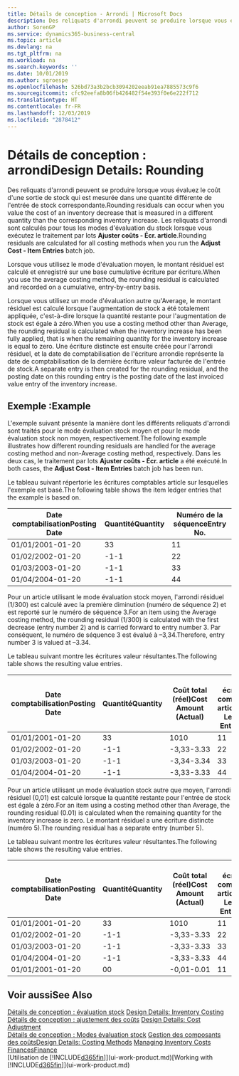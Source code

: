 ```yaml
---
title: Détails de conception - Arrondi | Microsoft Docs
description: Des reliquats d'arrondi peuvent se produire lorsque vous évaluez le coût d'une sortie de stock qui est mesurée dans une quantité différente de l'entrée de stock correspondante. Les reliquats d'arrondi sont calculés pour tous les modes d'évaluation du stock lorsque vous exécutez le traitement par lots **Ajuster coûts - Écr. article**.
author: SorenGP
ms.service: dynamics365-business-central
ms.topic: article
ms.devlang: na
ms.tgt_pltfrm: na
ms.workload: na
ms.search.keywords: ''
ms.date: 10/01/2019
ms.author: sgroespe
ms.openlocfilehash: 526bd73a3b2bcb3094202eeab91ea7885573c9f6
ms.sourcegitcommit: cfc92eefa8b06fb426482f54e393f0e6e222f712
ms.translationtype: HT
ms.contentlocale: fr-FR
ms.lasthandoff: 12/03/2019
ms.locfileid: "2878412"
---
```

# <a name="design-details-rounding"></a><span data-ttu-id="b54a1-104">Détails de conception : arrondi</span><span class="sxs-lookup"><span data-stu-id="b54a1-104">Design Details: Rounding</span></span>
<span data-ttu-id="b54a1-105">Des reliquats d'arrondi peuvent se produire lorsque vous évaluez le coût d'une sortie de stock qui est mesurée dans une quantité différente de l'entrée de stock correspondante.</span><span class="sxs-lookup"><span data-stu-id="b54a1-105">Rounding residuals can occur when you value the cost of an inventory decrease that is measured in a different quantity than the corresponding inventory increase.</span></span> <span data-ttu-id="b54a1-106">Les reliquats d'arrondi sont calculés pour tous les modes d'évaluation du stock lorsque vous exécutez le traitement par lots **Ajuster coûts - Écr. article**.</span><span class="sxs-lookup"><span data-stu-id="b54a1-106">Rounding residuals are calculated for all costing methods when you run the **Adjust Cost - Item Entries** batch job.</span></span>  

 <span data-ttu-id="b54a1-107">Lorsque vous utilisez le mode d'évaluation moyen, le montant résiduel est calculé et enregistré sur une base cumulative écriture par écriture.</span><span class="sxs-lookup"><span data-stu-id="b54a1-107">When you use the average costing method, the rounding residual is calculated and recorded on a cumulative, entry-by-entry basis.</span></span>  

 <span data-ttu-id="b54a1-108">Lorsque vous utilisez un mode d'évaluation autre qu'Average, le montant résiduel est calculé lorsque l'augmentation de stock a été totalement appliquée, c'est-à-dire lorsque la quantité restante pour l'augmentation de stock est égale à zéro.</span><span class="sxs-lookup"><span data-stu-id="b54a1-108">When you use a costing method other than Average, the rounding residual is calculated when the inventory increase has been fully applied, that is when the remaining quantity for the inventory increase is equal to zero.</span></span> <span data-ttu-id="b54a1-109">Une écriture distincte est ensuite créée pour l'arrondi résiduel, et la date de comptabilisation de l'écriture arrondie représente la date de comptabilisation de la dernière écriture valeur facturée de l'entrée de stock.</span><span class="sxs-lookup"><span data-stu-id="b54a1-109">A separate entry is then created for the rounding residual, and the posting date on this rounding entry is the posting date of the last invoiced value entry of the inventory increase.</span></span>  

## <a name="example"></a><span data-ttu-id="b54a1-110">Exemple :</span><span class="sxs-lookup"><span data-stu-id="b54a1-110">Example</span></span>  
 <span data-ttu-id="b54a1-111">L'exemple suivant présente la manière dont les différents reliquats d'arrondi sont traités pour le mode évaluation stock moyen et pour le mode évaluation stock non moyen, respectivement.</span><span class="sxs-lookup"><span data-stu-id="b54a1-111">The following example illustrates how different rounding residuals are handled for the average costing method and non-Average costing method, respectively.</span></span> <span data-ttu-id="b54a1-112">Dans les deux cas, le traitement par lots **Ajuster coûts - Écr. article** a été exécuté.</span><span class="sxs-lookup"><span data-stu-id="b54a1-112">In both cases, the **Adjust Cost - Item Entries** batch job has been run.</span></span>  

 <span data-ttu-id="b54a1-113">Le tableau suivant répertorie les écritures comptables article sur lesquelles l'exemple est basé.</span><span class="sxs-lookup"><span data-stu-id="b54a1-113">The following table shows the item ledger entries that the example is based on.</span></span>  

|<span data-ttu-id="b54a1-114">Date comptabilisation</span><span class="sxs-lookup"><span data-stu-id="b54a1-114">Posting Date</span></span>|<span data-ttu-id="b54a1-115">Quantité</span><span class="sxs-lookup"><span data-stu-id="b54a1-115">Quantity</span></span>|<span data-ttu-id="b54a1-116">Numéro de la séquence</span><span class="sxs-lookup"><span data-stu-id="b54a1-116">Entry No.</span></span>|  
|------------------|--------------|---------------|  
|<span data-ttu-id="b54a1-117">01/01/20</span><span class="sxs-lookup"><span data-stu-id="b54a1-117">01-01-20</span></span>|<span data-ttu-id="b54a1-118">3</span><span class="sxs-lookup"><span data-stu-id="b54a1-118">3</span></span>|<span data-ttu-id="b54a1-119">1</span><span class="sxs-lookup"><span data-stu-id="b54a1-119">1</span></span>|  
|<span data-ttu-id="b54a1-120">01/02/20</span><span class="sxs-lookup"><span data-stu-id="b54a1-120">02-01-20</span></span>|<span data-ttu-id="b54a1-121">-1</span><span class="sxs-lookup"><span data-stu-id="b54a1-121">-1</span></span>|<span data-ttu-id="b54a1-122">2</span><span class="sxs-lookup"><span data-stu-id="b54a1-122">2</span></span>|  
|<span data-ttu-id="b54a1-123">01/03/20</span><span class="sxs-lookup"><span data-stu-id="b54a1-123">03-01-20</span></span>|<span data-ttu-id="b54a1-124">-1</span><span class="sxs-lookup"><span data-stu-id="b54a1-124">-1</span></span>|<span data-ttu-id="b54a1-125">3</span><span class="sxs-lookup"><span data-stu-id="b54a1-125">3</span></span>|  
|<span data-ttu-id="b54a1-126">01/04/20</span><span class="sxs-lookup"><span data-stu-id="b54a1-126">04-01-20</span></span>|<span data-ttu-id="b54a1-127">-1</span><span class="sxs-lookup"><span data-stu-id="b54a1-127">-1</span></span>|<span data-ttu-id="b54a1-128">4</span><span class="sxs-lookup"><span data-stu-id="b54a1-128">4</span></span>|  

 <span data-ttu-id="b54a1-129">Pour un article utilisant le mode évaluation stock moyen, l'arrondi résiduel (1/300) est calculé avec la première diminution (numéro de séquence 2) et est reporté sur le numéro de séquence 3.</span><span class="sxs-lookup"><span data-stu-id="b54a1-129">For an item using the Average costing method, the rounding residual (1/300) is calculated with the first decrease (entry number 2) and is carried forward to entry number 3.</span></span> <span data-ttu-id="b54a1-130">Par conséquent, le numéro de séquence 3 est évalué à –3,34.</span><span class="sxs-lookup"><span data-stu-id="b54a1-130">Therefore, entry number 3 is valued at –3.34.</span></span>  

 <span data-ttu-id="b54a1-131">Le tableau suivant montre les écritures valeur résultantes.</span><span class="sxs-lookup"><span data-stu-id="b54a1-131">The following table shows the resulting value entries.</span></span>  

|<span data-ttu-id="b54a1-132">Date comptabilisation</span><span class="sxs-lookup"><span data-stu-id="b54a1-132">Posting Date</span></span>|<span data-ttu-id="b54a1-133">Quantité</span><span class="sxs-lookup"><span data-stu-id="b54a1-133">Quantity</span></span>|<span data-ttu-id="b54a1-134">Coût total (réel)</span><span class="sxs-lookup"><span data-stu-id="b54a1-134">Cost Amount (Actual)</span></span>|<span data-ttu-id="b54a1-135">N° écriture comptable article</span><span class="sxs-lookup"><span data-stu-id="b54a1-135">Item Ledger Entry No.</span></span>|<span data-ttu-id="b54a1-136">Numéro de la séquence</span><span class="sxs-lookup"><span data-stu-id="b54a1-136">Entry No.</span></span>|  
|------------------|--------------|----------------------------|---------------------------|---------------|  
|<span data-ttu-id="b54a1-137">01/01/20</span><span class="sxs-lookup"><span data-stu-id="b54a1-137">01-01-20</span></span>|<span data-ttu-id="b54a1-138">3</span><span class="sxs-lookup"><span data-stu-id="b54a1-138">3</span></span>|<span data-ttu-id="b54a1-139">10</span><span class="sxs-lookup"><span data-stu-id="b54a1-139">10</span></span>|<span data-ttu-id="b54a1-140">1</span><span class="sxs-lookup"><span data-stu-id="b54a1-140">1</span></span>|<span data-ttu-id="b54a1-141">1</span><span class="sxs-lookup"><span data-stu-id="b54a1-141">1</span></span>|  
|<span data-ttu-id="b54a1-142">01/02/20</span><span class="sxs-lookup"><span data-stu-id="b54a1-142">02-01-20</span></span>|<span data-ttu-id="b54a1-143">-1</span><span class="sxs-lookup"><span data-stu-id="b54a1-143">-1</span></span>|<span data-ttu-id="b54a1-144">-3,33</span><span class="sxs-lookup"><span data-stu-id="b54a1-144">-3.33</span></span>|<span data-ttu-id="b54a1-145">2</span><span class="sxs-lookup"><span data-stu-id="b54a1-145">2</span></span>|<span data-ttu-id="b54a1-146">2</span><span class="sxs-lookup"><span data-stu-id="b54a1-146">2</span></span>|  
|<span data-ttu-id="b54a1-147">01/03/20</span><span class="sxs-lookup"><span data-stu-id="b54a1-147">03-01-20</span></span>|<span data-ttu-id="b54a1-148">-1</span><span class="sxs-lookup"><span data-stu-id="b54a1-148">-1</span></span>|<span data-ttu-id="b54a1-149">-3,34</span><span class="sxs-lookup"><span data-stu-id="b54a1-149">-3.34</span></span>|<span data-ttu-id="b54a1-150">3</span><span class="sxs-lookup"><span data-stu-id="b54a1-150">3</span></span>|<span data-ttu-id="b54a1-151">3</span><span class="sxs-lookup"><span data-stu-id="b54a1-151">3</span></span>|  
|<span data-ttu-id="b54a1-152">01/04/20</span><span class="sxs-lookup"><span data-stu-id="b54a1-152">04-01-20</span></span>|<span data-ttu-id="b54a1-153">-1</span><span class="sxs-lookup"><span data-stu-id="b54a1-153">-1</span></span>|<span data-ttu-id="b54a1-154">-3,33</span><span class="sxs-lookup"><span data-stu-id="b54a1-154">-3.33</span></span>|<span data-ttu-id="b54a1-155">4</span><span class="sxs-lookup"><span data-stu-id="b54a1-155">4</span></span>|<span data-ttu-id="b54a1-156">4</span><span class="sxs-lookup"><span data-stu-id="b54a1-156">4</span></span>|  

 <span data-ttu-id="b54a1-157">Pour un article utilisant un mode évaluation stock autre que moyen, l'arrondi résiduel (0,01) est calculé lorsque la quantité restante pour l'entrée de stock est égale à zéro.</span><span class="sxs-lookup"><span data-stu-id="b54a1-157">For an item using a costing method other than Average, the rounding residual (0.01) is calculated when the remaining quantity for the inventory increase is zero.</span></span> <span data-ttu-id="b54a1-158">Le montant résiduel a une écriture distincte (numéro 5).</span><span class="sxs-lookup"><span data-stu-id="b54a1-158">The rounding residual has a separate entry (number 5).</span></span>  

 <span data-ttu-id="b54a1-159">Le tableau suivant montre les écritures valeur résultantes.</span><span class="sxs-lookup"><span data-stu-id="b54a1-159">The following table shows the resulting value entries.</span></span>  

|<span data-ttu-id="b54a1-160">Date comptabilisation</span><span class="sxs-lookup"><span data-stu-id="b54a1-160">Posting Date</span></span>|<span data-ttu-id="b54a1-161">Quantité</span><span class="sxs-lookup"><span data-stu-id="b54a1-161">Quantity</span></span>|<span data-ttu-id="b54a1-162">Coût total (réel)</span><span class="sxs-lookup"><span data-stu-id="b54a1-162">Cost Amount (Actual)</span></span>|<span data-ttu-id="b54a1-163">N° écriture comptable article</span><span class="sxs-lookup"><span data-stu-id="b54a1-163">Item Ledger Entry No.</span></span>|<span data-ttu-id="b54a1-164">Numéro de la séquence</span><span class="sxs-lookup"><span data-stu-id="b54a1-164">Entry No.</span></span>|  
|------------------|--------------|----------------------------|---------------------------|---------------|  
|<span data-ttu-id="b54a1-165">01/01/20</span><span class="sxs-lookup"><span data-stu-id="b54a1-165">01-01-20</span></span>|<span data-ttu-id="b54a1-166">3</span><span class="sxs-lookup"><span data-stu-id="b54a1-166">3</span></span>|<span data-ttu-id="b54a1-167">10</span><span class="sxs-lookup"><span data-stu-id="b54a1-167">10</span></span>|<span data-ttu-id="b54a1-168">1</span><span class="sxs-lookup"><span data-stu-id="b54a1-168">1</span></span>|<span data-ttu-id="b54a1-169">1</span><span class="sxs-lookup"><span data-stu-id="b54a1-169">1</span></span>|  
|<span data-ttu-id="b54a1-170">01/02/20</span><span class="sxs-lookup"><span data-stu-id="b54a1-170">02-01-20</span></span>|<span data-ttu-id="b54a1-171">-1</span><span class="sxs-lookup"><span data-stu-id="b54a1-171">-1</span></span>|<span data-ttu-id="b54a1-172">-3,33</span><span class="sxs-lookup"><span data-stu-id="b54a1-172">-3.33</span></span>|<span data-ttu-id="b54a1-173">2</span><span class="sxs-lookup"><span data-stu-id="b54a1-173">2</span></span>|<span data-ttu-id="b54a1-174">2</span><span class="sxs-lookup"><span data-stu-id="b54a1-174">2</span></span>|  
|<span data-ttu-id="b54a1-175">01/03/20</span><span class="sxs-lookup"><span data-stu-id="b54a1-175">03-01-20</span></span>|<span data-ttu-id="b54a1-176">-1</span><span class="sxs-lookup"><span data-stu-id="b54a1-176">-1</span></span>|<span data-ttu-id="b54a1-177">-3,33</span><span class="sxs-lookup"><span data-stu-id="b54a1-177">-3.33</span></span>|<span data-ttu-id="b54a1-178">3</span><span class="sxs-lookup"><span data-stu-id="b54a1-178">3</span></span>|<span data-ttu-id="b54a1-179">3</span><span class="sxs-lookup"><span data-stu-id="b54a1-179">3</span></span>|  
|<span data-ttu-id="b54a1-180">01/04/20</span><span class="sxs-lookup"><span data-stu-id="b54a1-180">04-01-20</span></span>|<span data-ttu-id="b54a1-181">-1</span><span class="sxs-lookup"><span data-stu-id="b54a1-181">-1</span></span>|<span data-ttu-id="b54a1-182">-3,33</span><span class="sxs-lookup"><span data-stu-id="b54a1-182">-3.33</span></span>|<span data-ttu-id="b54a1-183">4</span><span class="sxs-lookup"><span data-stu-id="b54a1-183">4</span></span>|<span data-ttu-id="b54a1-184">4</span><span class="sxs-lookup"><span data-stu-id="b54a1-184">4</span></span>|  
|<span data-ttu-id="b54a1-185">01/01/20</span><span class="sxs-lookup"><span data-stu-id="b54a1-185">01-01-20</span></span>|<span data-ttu-id="b54a1-186">0</span><span class="sxs-lookup"><span data-stu-id="b54a1-186">0</span></span>|<span data-ttu-id="b54a1-187">-0,01</span><span class="sxs-lookup"><span data-stu-id="b54a1-187">-0.01</span></span>|<span data-ttu-id="b54a1-188">1</span><span class="sxs-lookup"><span data-stu-id="b54a1-188">1</span></span>|<span data-ttu-id="b54a1-189">5</span><span class="sxs-lookup"><span data-stu-id="b54a1-189">5</span></span>|  

## <a name="see-also"></a><span data-ttu-id="b54a1-190">Voir aussi</span><span class="sxs-lookup"><span data-stu-id="b54a1-190">See Also</span></span>  
 <span data-ttu-id="b54a1-191">[Détails de conception : évaluation stock](design-details-inventory-costing.md) </span><span class="sxs-lookup"><span data-stu-id="b54a1-191">[Design Details: Inventory Costing](design-details-inventory-costing.md) </span></span>  
 <span data-ttu-id="b54a1-192">[Détails de conception : ajustement des coûts](design-details-cost-adjustment.md) </span><span class="sxs-lookup"><span data-stu-id="b54a1-192">[Design Details: Cost Adjustment](design-details-cost-adjustment.md) </span></span>  
 <span data-ttu-id="b54a1-193">[Détails de conception : Modes évaluation stock](design-details-costing-methods.md) [Gestion des composants des coûts](finance-manage-inventory-costs.md)</span><span class="sxs-lookup"><span data-stu-id="b54a1-193">[Design Details: Costing Methods](design-details-costing-methods.md) [Managing Inventory Costs](finance-manage-inventory-costs.md)</span></span>  
 [<span data-ttu-id="b54a1-194">Finances</span><span class="sxs-lookup"><span data-stu-id="b54a1-194">Finance</span></span>](finance.md)  
 <span data-ttu-id="b54a1-195">[Utilisation de [!INCLUDE[d365fin](includes/d365fin_md.md)]](ui-work-product.md)</span><span class="sxs-lookup"><span data-stu-id="b54a1-195">[Working with [!INCLUDE[d365fin](includes/d365fin_md.md)]](ui-work-product.md)</span></span>

